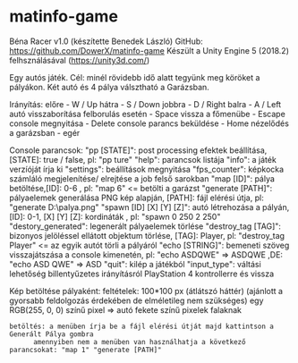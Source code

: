 # matinfo-game
Béna Racer v1.0 (készítette Benedek László)
GitHub: https://github.com/DowerX/matinfo-game
Készült a Unity Engine 5 (2018.2) felhsználásával (https://unity3d.com/)


Egy autós játék. Cél: minél rövidebb idő alatt tegyünk meg köröket a pályákon.
Két autó és 4 pálya válsztható a Garázsban.


Irányítás:
	előre - W / Up
	hátra - S / Down
	jobbra - D / Right
	balra - A / Left
	autó visszaborítása felborulás esetén - Space
	vissza a főmenübe - Escape
	console megnyitása - Delete
	console parancs beküldése - Home
	nézelődés a garázsban - egér


Console parancsok:
	"pp [STATE]": post processing efektek beállítása,[STATE]: true / false, pl: "pp ture"
	"help": parancsok listája
	"info": a játék verzíóját írja ki
	"settings": beállítások megnyitása
	"fps_counter": képkocka számláló megjelenítése/ elrejtése a job felső sarokban
	"map [ID]": pálya betöltése,[ID]: 0-6 , pl: "map 6" <= betölti a garázst
	"generate [PATH]": pályaelemek generálása PNG kép alapján, [PATH]: fájl elérési útja, pl: "generate D:\palya.png"
	"spawn [ID] [X] [Y] [Z]": autó létrehozása a pályán, [ID]: 0-1, [X] [Y] [Z]: kordináták , pl: "spawn 0 250 2 250"
	"destory_generated": legenerált pályaelemek törlése
	"destroy_tag [TAG]": bizonyos jelöléssel ellátott objektum törlése, [TAG]: Player, pl: "destroy_tag Player" <= az egyik autót törli a pályáról
	"echo [STRING]": bemeneti szöveg visszajátszása a console kimenetén, pl: "echo ASDQWE" => ASDQWE ,DE: "echo ASD QWE" => ASD
	"quit": kilép a játékból
	"input_type": váltási lehetőség billentyűzetes irányításról PlayStation 4 kontrollerre és vissza


Kép betöltése pályaként:
	feltételek:	100*100 px
			(átlátszó háttér) (ajánlott a gyorsabb feldolgozás érdekében de elméletileg nem szükséges)
			egy RGB(255, 0, 0) színű pixel => autó
			fekete színű pixelek falaknak

	betöltés: a menüben írja be a fájl elérési útját majd kattintson a Generált Pálya gombra
		  amennyiben nem a menüben van használhatja a következő parancsokat: "map 1" "generate [PATH]"